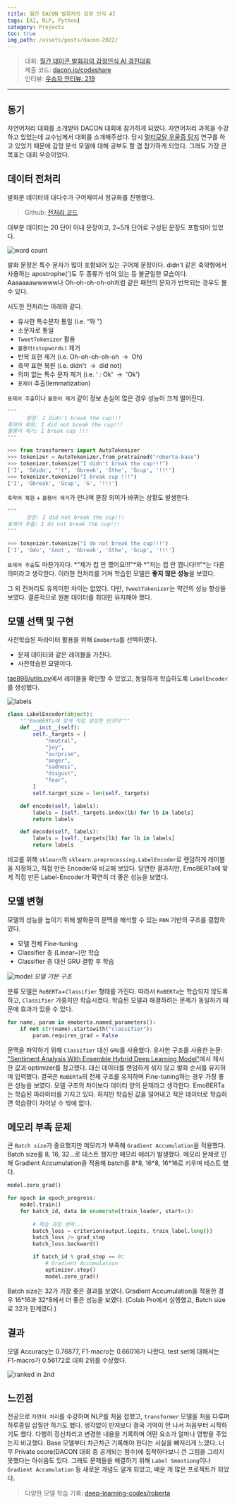 ```yaml
---
title: 월간 DACON 발화자의 감정 인식 AI
tags: [AI, NLP, Python]
category: Projects 
toc: true
img_path: /assets/posts/dacon-2022/
---
```


> 대회: [월간 데이콘 발화자의 감정인식 AI 경진대회](https://dacon.io/competitions/official/236027/overview/description)  
> 제출 코드: [dacon.io/codeshare](https://dacon.io/competitions/official/236027/codeshare/7275)  
> 인터뷰: [우승자 인터뷰: 219](https://dacon.io/ranking/interview/219)

---

## 동기

자연어처리 대회를 소개받아 DACON 대회에 참가하게 되었다. 자연어처리 과목을 수강하고 있었는데 교수님께서 대회를 소개해주셨다. 당시 [멀티모달 우울증 탐지](/projects/2023/02/06/multimodal-depression.html) 연구를 하고 있었기 때문에 감정 분석 모델에 대해 공부도 할 겸 참가하게 되었다. 그래도 가장 큰 목표는 대회 우승이었다. 
 
## 데이터 전처리 

발화문 데이터의 대다수가 구어체여서 정규화를 진행했다.

> Github: [전처리 코드](https://github.com/denev6/deep-learning-codes/blob/main/roberta/data_processing.ipynb)

대부분 데이터는 20 단어 이내 문장이고, 2~5개 단어로 구성된 문장도 포함되어 있었다. 

![word count](word-count.png)

발화 문장은 특수 문자가 많이 포함되어 있는 구어체 문장이다. didn't 같은 축약형에서 사용하는 apostrophe(')도 두 종류가 섞여 있는 등 불균일한 모습이다. Aaaaaaawwwww나 Oh-oh-oh-oh-oh처럼 같은 패턴의 문자가 반복되는 경우도 볼 수 있다.  

시도한 전처리는 아래와 같다. 

- 유사한 특수문자 통일 (i.e. “와 ")
- 소문자로 통일
- `TweetTokenizer` 활용
- `불용어(stopwords)` 제거
- 반복 표현 제거 (i.e. Oh-oh-oh-oh-oh  →  Oh)
- 축약 표현 복원 (i.e. didn't  →  did not)
- 의미 없는 특수 문자 제거 (i.e. ' : Ok'  →  'Ok')
- `표제어` 추출(lemmatization)

`표제어 추출`이나 `불용어 제거` 같이 정보 손실이 많은 경우 성능이 크게 떨어진다. 

```python
"""
      원문: I didn't break the cup!!!
축약어 복원: I did not break the cup!!!
불용어 제거: I break cup !!!
"""

>>> from transformers import AutoTokenizer
>>> tokenizer = AutoTokenizer.from_pretrained("roberta-base")
>>> tokenizer.tokenize("I didn't break the cup!!!")
['I', 'Ġdidn', "'t", 'Ġbreak', 'Ġthe', 'Ġcup', '!!!']
>>> tokenizer.tokenize("I break cup !!!")
['I', 'Ġbreak', 'Ġcup', 'Ġ', '!!!']
```

`축약어 복원` + `불용어 제거`가 만나며 문장 의미가 바뀌는 상황도 발생한다. 

```python
"""
      원문: I did not break the cup!!!
표제어 추출: I do not break the cup!!!
"""

>>> tokenizer.tokenize("I do not break the cup!!!")
['I', 'Ġdo', 'Ġnot', 'Ġbreak', 'Ġthe', 'Ġcup', '!!!']
```

`표제어 추출`도 마찬가지다. *"제가 컵 안 깼어요!!!"*와 *"저는 컵 안 깹니다!!!"*는 다른 의미라고 생각한다. 이러한 전처리를 거쳐 학습한 모델은 **좋지 않은 성능**을 보였다. 

그 외 전처리도 유의미한 차이는 없었다. 다만, `TweetTokenizer`는 약간의 성능 향상을 보였다. 결론적으로 원본 데이터를 최대한 유지해야 했다. 
 
## 모델 선택 및 구현

사전학습된 파라미터 활용을 위해 `Emoberta`를 선택하였다. 

- 문제 데이터와 같은 레이블을 가진다.
- 사전학습된 모델이다. 

[tae898/utils.py](https://github.com/tae898/erc/blob/main/utils/utils.py)에서 레이블을 확인할 수 있었고, 동일하게 학습하도록 `LabelEncoder`를 생성했다. 

![labels](labels.png)

```python
class LabelEncoder(object):
    """EmoBERTa에 맞게 직접 생성한 인코더"""
    def __init__(self):
        self._targets = [
            "neutral",
            "joy",
            "surprise",
            "anger",
            "sadness",
            "disgust",
            "fear",
        ]
        self.target_size = len(self._targets)

    def encode(self, labels):
        labels = [self._targets.index(lb) for lb in labels]
        return labels

    def decode(self, labels):
        labels = [self._targets[lb] for lb in labels]
        return labels
```

비교를 위해 `sklearn`의 `sklearn.preprocessing.LabelEncoder`로 랜덤하게 레이블을 지정하고, 직접 만든 Encoder와 비교해 보았다. 당연한 결과지만, EmoBERTa에 맞게 직접 만든 Label-Encoder가 확연히 더 좋은 성능을 보였다. 


## 모델 변형

모델의 성능을 높이기 위해 발화문의 문맥을 해석할 수 있는 `RNN` 기반의 구조를 결합하였다. 

- 모델 전체 Fine-tuning
- Classifier 층 (Linear~)만 학습
- Classifier 층 대신 GRU 결합 후 학습

![model](model.png)
_모델 기본 구조_

분류 모델은 `RoBERTa`+`Classifier` 형태를 가진다. 따라서 `RoBERTa`는 학습되지 않도록 하고, `Classifier` 가중치만 학습시켰다. 학습된 모델과 해결하려는 문제가 동일하기 때문에 효과가 있을 수 있다.

```python
for name, param in emoberta.named_parameters():
    if not str(name).startswith("classifier"):
        param.requires_grad = False
```

문맥을 파악하기 위해 `Classifier` 대신 `GRU`를 사용했다. 유사한 구조를 사용한 논문: ["Sentiment Analysis With Ensemble Hybrid Deep Learning Model"](https://ieeexplore.ieee.org/document/9903622)에서 제시한 값과 optimizer를 참고했다. 대신 데이터를 랜덤하게 섞지 않고 발화 순서를 유지하며 입력했다. 결국은 `RoBERTa`의 전체 구조를 유지하며 Fine-tuning하는 경우 가장 좋은 성능을 보였다. 모델 구조의 차이보다 데이터 양의 문제라고 생각한다. EmoBERTa는 학습된 파라미터를 가지고 있다. 하지만 학습된 값을 덜어내고 적은 데이터로 학습하면 학습량이 차이날 수 밖에 없다. 
 
## 메모리 부족 문제

큰 `Batch size`가 중요했지만 메모리가 부족해 `Gradient Accumulation`을 적용했다. Batch size를 8, 16, 32...로 테스트 했지만 메모리 에러가 발생했다. 메모리 문제로 인해 Gradient Accumulation을 적용해 batch를 8\*8, 16\*8, 16\*16로 키우며 테스트 했다.

```python
model.zero_grad()

for epoch in epoch_progress:
    model.train()
    for batch_id, data in enumerate(train_loader, start=1):
        
        # 학습 과정 생략...
        batch_loss = criterion(output.logits, train_label.long())
        batch_loss /= grad_step
        batch_loss.backward()

        if batch_id % grad_step == 0:
            # Gradient Accumulation
            optimizer.step()
            model.zero_grad()

```

Batch size는 32가 가장 좋은 결과를 보였다. Gradient Accumulation을 적용한 경우 16\*16과 32\*8에서 더 좋은 성능을 보였다. (Colab Pro에서 실행했고, Batch size로 32가 한계였다.)
 
## 결과

모델 Accuracy는 0.76877, F1-macro는 0.66016가 나왔다. test set에 대해서는 F1-macro가 0.56172로 대회 2위를 수상했다.

![ranked in 2nd](award.png)

## 느낀점

전공으로 `자연어 처리`를 수강하며 NLP를 처음 접했고, `transformer` 모델을 처음 다루며 하루종일 삽질만 하기도 했다. 생각없이 만져보다 결국 기억이 안 나서 처음부터 시작하기도 했다. 다행히  정신차리고 변경한 내용을 기록하며 어떤 요소가 얼마나 영향을 주었는지 비교했다. Base 모델부터 차근차근 기록해야 한다는 사실을 뼈저리게 느꼈다. 너무 Private score(DACON 대회 중 공개되는 점수)에 집착하다보니 큰 그림을 그리지 못했다는 아쉬움도 있다. 그래도 문제들을 해결하기 위해 `Label Smootiong`이나 `Gradient Accumulation` 등 새로운 개념도 알게 되었고, 배운 게 많은 프로젝트가 되었다. 

> 다양한 모델 학습 기록: [deep-learning-codes/roberta](https://github.com/denev6/deep-learning-codes/tree/main/roberta)
